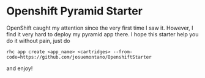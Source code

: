 Openshift Pyramid Starter
===

OpenShift caught my attention since the very first time I saw it. However, I find it very hard to deploy my pyramid app there. I hope this starter help you do it without pain, just do

```
rhc app create <app_name> <cartridges> --from-code=https://github.com/josuemontano/OpenshiftStarter
```

and enjoy!
